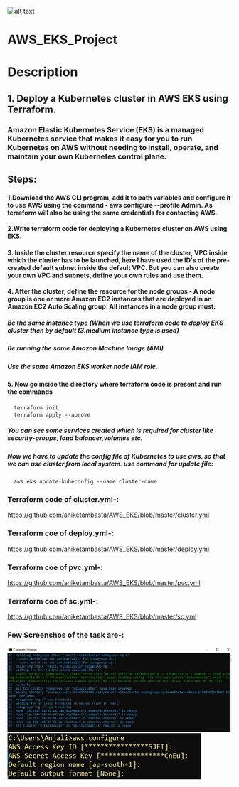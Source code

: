 
![alt text](https://miro.medium.com/max/2800/1*c_alK7iZgOyKMTCQBxpOBQ.png)


# AWS_EKS_Project


#                                          Description
## 1. Deploy a Kubernetes cluster in AWS EKS using Terraform.


### Amazon Elastic Kubernetes Service (EKS) is a managed Kubernetes service that makes it easy for you to run Kubernetes on AWS without needing to install, operate, and maintain       your own Kubernetes control plane.

## Steps:

#### 1.Download the AWS CLI program, add it to path variables and configure it to use AWS using the command - aws configure --profile Admin. As terraform will also be using the same credentials for contacting AWS.

#### 2.Write terraform code for deploying a Kubernetes cluster on AWS using EKS.

#### 3.  Inside the cluster resource specify the name of the cluster, VPC inside which the cluster has to be launched, here I have used the ID's of the pre-created default subnet inside the default VPC. But you can also create your own VPC and subnets, define your own rules and use them.

#### 4. After the cluster, define the resource for the node groups - A node group is one or more Amazon EC2 instances that are deployed in an Amazon EC2 Auto Scaling group. All instances in a node group must:

##### Be the same instance type (When we use terraform code to deploy EKS cluster then by default t3.medium instance type is used)
##### Be running the same Amazon Machine Image (AMI)
##### Use the same Amazon EKS worker node IAM role.
#### 5. Now go inside the directory where terraform code is present and run the commands
      terraform init
      terraform apply --aprove
      
##### You can see some services created which is required for cluster like security-groups, load balancer,volumes etc.

##### Now we have to update the config file of Kubernetes to use aws, so that we can use cluster from local system. use command for update file:      
      aws eks update-kubeconfig --name cluster-name


### Terraform code of cluster.yml-:
https://github.com/aniketambasta/AWS_EKS/blob/master/cluster.yml
### Terraform coe of deploy.yml-:
https://github.com/aniketambasta/AWS_EKS/blob/master/deploy.yml
### Terraform coe of pvc.yml-:
https://github.com/aniketambasta/AWS_EKS/blob/master/pvc.yml
### Terraform coe of sc.yml-:
https://github.com/aniketambasta/AWS_EKS/blob/master/sc.yml


### Few Screenshos of the task are-:
![alt text](https://raw.githubusercontent.com/aniketambasta/AWS_EKS/master/asdfghjk.png)
![alt text](https://github.com/aniketambasta/AWS_EKS/blob/master/dsa.PNG?raw=true)




